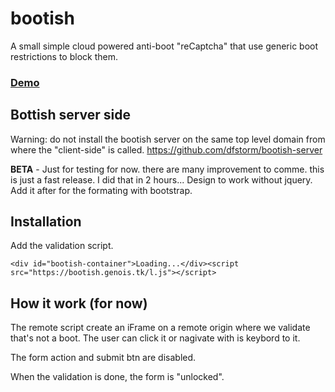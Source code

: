 # bootish
A small simple cloud powered anti-boot "reCaptcha" that use generic boot restrictions to block them.

### [Demo](https://bootish.genois.tk/exemple/)

## Bottish server side
Warning: do not install the bootish server on the same top level domain from where the "client-side" is called.
https://github.com/dfstorm/bootish-server


**BETA** - Just for testing for now. there are many improvement to comme. this is just a fast release. I did that in 2 hours... Design to work without jquery. Add it after for the formating with bootstrap.

## Installation

Add the validation script.
```
<div id="bootish-container">Loading...</div><script src="https://bootish.genois.tk/l.js"></script>
```

## How it work (for now)

The remote script create an iFrame on a remote origin where we validate that's not a boot. The user can click it or nagivate with is keybord to it.

The form action and submit btn are disabled.

When the validation is done, the form is "unlocked".

